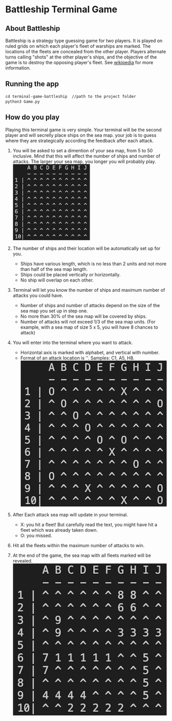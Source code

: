 # Battleship Terminal Game

## About Battleship
Battleship is a strategy type guessing game for two players. It is played on ruled grids on which each player's fleet of warships are marked. The locations of the fleets are concealed from the other player. Players alternate turns calling "shots" at the other player's ships, and the objective of the game is to destroy the opposing player's fleet. See [wikipedia](https://en.wikipedia.org/wiki/Battleship_(game)) for more information. 

## Running the app
```
cd terminal-game-battleship  //path to the project folder
python3 Game.py
```
## How do you play
Playing this terminal game is very simple. Your terminal will be the second player and will secrelly place ships on the sea map. 
your job is to guess where they are strategically according the feedback after each attack. 
  1. You will be asked to set a dimention of your sea map, from 5 to 50 inclusive.
     Mind that this will affect the number of ships and number of attacks. The larger your sea map, you longer you will probably play.
     <img src="/images/start.png" alt="Sceenshot of sea map at game start" width="240" display='block'/>
     
  3. The number of ships and their location will be automatically set up for you.
     - Ships have various length, which is no less than 2 units and not more than half of the sea map length.
     - Ships could be placed vertically or horizontally.
     - No ship will overlap on each other.
  4. Terminal will let you know the number of ships and maximum number of attacks you could have.
     - Number of ships and number of attacks depend on the size of the sea map you set up in step one.
     - No more than 30% of the sea map will be covered by ships.
     - Number of attacks will not exceed 1/3 of the sea map units. (For example, with a sea map of size 5 x 5, you will have 8 chances to attack)
  5. You will enter into the terminal where you want to attack.
     - Horizontal axis is marked with alphabet, and vertical with number. 
     - Format of an attack location is '<alphabet><number>'. Samples: C1, A5, H8.
     ![Screenshot of sea map after several attacks](/images/attacks.png)
    
  6. After Each attack sea map will update in your terminal.
     - X: you hit a fleet! But carefully read the text, you might have hit a fleet which was already taken down. 
     - O: you missed.
  7. Hit all the fleets within the maximum number of attacks to win.
  8. At the end of the game, the sea map with all fleets marked will be revealed.
     ![Screenshot of sea map at the end of the game](/images/over.png)
     

